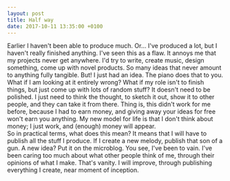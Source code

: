 ```yaml
---
layout: post
title: Half way
date: 2017-10-11 13:35:00 +0100
---
```

Earlier I haven't been able to produce much. Or... I've produced a lot,
but I haven't really finished anything. I've seen this as a flaw. It annoys
me that my projects never get anywhere. I'd try to write, create music, design
something, come up with novel products. So many ideas that never amount to
anything fully tangible. But! I just had an idea. The piano does that to you.  
What if I am looking at it entirely wrong? What if my role isn't to finish things,
but just come up with lots of random stuff? It doesn't need to be polished. I just
need to think the thought, to sketch it out, show it to other people, and they can
take it from there. Thing is, this didn't work for me before, because I had to 
earn money, and giving away your ideas for free won't earn you anything. My new model
for life is that I don't think about money; I just work, and (enough) money will appear.  
So in practical terms, what does this mean? It means that I will have to publish all the
stuff I produce. If I create a new melody, publish that son of a gun. A new idea? 
Put it on the microblog. You see, I've been to vain. I've been caring too much about
what other people think of me, through their opinions of what I make. That's vanity.
I will improve, through publishing everything I create, near moment of
inception.
